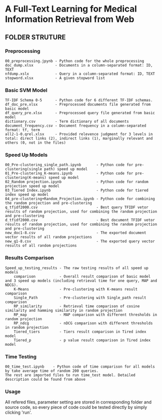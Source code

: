 # A Full-Text Learning for Medical Information Retrieval from Web


## FOLDER STRUTURE
### Preprocessing
	00_preprocessing.jpynb - Python code for the whole preprocessing	
	doc_dump.xlsx          - Documents in a column-separated format: ID, TEXT
	nfdump.xslx            - Query in a column-separated format: ID, TEXT
	stopword.xlsx 		   - A given stopword list
	
### Basic SVM Model
	TF-IDF Schema 0-5      - Python code for 6 different TF-IDF schemas.
	df_doc_pre.xlsx        - Preprocessed documents file generated from basic model
	df_query_pre.xlsx      - Preprocessed query file generated from basic model
	dictionary.csv         - Term dictionary of all documents
	document_frequency.csv - Document frequency in a column-separated format: tf, term
	all2-1-0.qrel.xlsx     - Provided relevence judgment for 3 levels in total: direct links (2), indirect links (1), marginally relevant and others (0, not in the files)
	
### Speed Up Models
	00_Pre-clustering_single_path.ipynb       - Python code for pre-clustering(single path) speed up model
	01_Pre-clustering_K-means.ipynb           - Python code for pre-clustering(K-means) speed up model
	02_Random projection.ipynb                - Python code for random projection speed up model
	03_Tiered Index.ipynb                     - Python code for tiered index speed up model
	04_pre-clustering+Random_Projection.ipynb - Python code for combining the random projection and pre-clustering
	q_tfidf2000.csv                           - Best query TFIDF vetor results of random projection, used for combining the random projection and pre-clustering
	d_tfidf2000.csv                           - Best document TFIDF vetor results of random projection, used for combining the random projection and pre-clustering
	new_doc1-8.csv                            - The exported document vector results of all random projections
	new_q1-8.csv                              - The exported query vector results of all random projections

### Results Comparison
	Speed_up_testing_results - The raw testing results of all speed up models
		comparison           - Overall result comparison of basic model and 3 speed up models (including retrieval time for one query, MAP and NDCG).
		K-Means              - Pre-clustering with K-means result comparison
		Single_Path          - Pre-clustering with Single_path result comparison
		RP_similarity        - Retrieval time comparison of cosine similarity and hamming similarity in random projection
		RP_map               - MAP comparison with different thresholds in random projection
		RP_ndcg              - nDCG comparison with different thresholds in random projection
		Tiered_tiers         - Tiers result comparison in Tired index model
		Tiered_p             - p value result comparison in Tired index model 

### Time Testing
	00_time_test.ipynb    - Python code of time comparison for all models by take average time of random 200 queries.
	The rest are imported files to run time_test model. Detailed description could be found from above
	
### Usage
All refered files, parameter setting are stored in corresponding folder and source code, so every piece of code could be tested directly by simply clicking 'run'.
